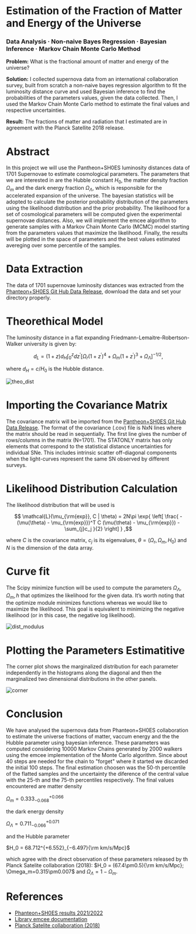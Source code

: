 # Estimation of the Fraction of Matter and Energy of the Universe
### Data Analysis · Non-naive Bayes Regression · Bayesian Inference · Markov Chain Monte Carlo Method 

**Problem:** What is the fractional amount of matter and energy of the universe?

**Solution:** I collected supernova data from an international collaboration survey, built from scratch a non-naive bayes regression algorithm to fit the luminosity distance curve and used Bayesian inference to find the probabilities of the parameters values, given the data collected. Then, I used the Markov Chain Monte Carlo method to estimate the final values and respective uncertainties.

**Result:** The fractions of matter and radiation that I estimated are in agreement with the Planck Satellite 2018 release.


# Abstract

In this project we will use the Pantheon+SH0ES luminosity distances data of 1701 Supernovae to estimate cosmological parameters. The parameters that we are interested in are the Hubble constant $H_0$, the matter density fraction $\Omega_m$ and the dark energy fraction $\Omega_\Lambda$, which is responsible for the accelerated expansion of the universe. The bayesian statistics will be adopted to calculate the posterior probability distribution of the parameters using the likelihood distribution and the prior probability. The likelihood for a set of cosmological parameters will be computed given the experimental supernovae distances. Also, we will implement the emcee algorithm to generate samples with a Markov Chain Monte Carlo (MCMC) model starting from the parameters values that maximize the likelihood. Finally, the results will be plotted in the space of parameters and the best values estimated avereging over some percentile of the samples.

# Data Extraction

The data of 1701 supernovae luminosity distances was extracted from the [Phanteon+SH0ES Git Hub Data Release](https://github.com/PantheonPlusSH0ES/DataRelease/tree/main/Pantheon%2B_Data/4_DISTANCES_AND_COVAR), download the data and set your directory properly.

# Theorethical Model
The luminosity distance in a flat expanding Friedmann-Lemaitre-Robertson-Walker university is given by:

$$ d_L = (1+z)d_H \int_{0}^{z}dz^{\prime} \left[ \Omega_r(1+z^{\prime})^4 + \Omega_m(1+z^{\prime})^3+ \Omega_{\Lambda} \right]^{-1/2} ,$$

where $d_H=c/H_0$ is the Hubble distance.

![theo_dist](https://user-images.githubusercontent.com/114688989/214916558-4a1358da-d3eb-45c1-ba68-71f5aca72a92.png)


# Importing the Covariance Matrix

The covariance matrix will be imported from the [Pantheon+SH0ES Git Hub Data Release](https://github.com/PantheonPlusSH0ES/DataRelease/tree/main/Pantheon%2B_Data/4_DISTANCES_AND_COVAR). The format of the covariance (.cov) file is NxN lines where the matrix should be read in sequentially.  The first line gives the number of rows/columns in the matrix (N=1701).  The STATONLY matrix has only elements that correspond to the statistical distance uncertainties for individual SNe. This includes intrinsic scatter off-diagonal components when the light-curves represent the same SN observed by different surveys.

# Likelihood Distribution Calculation

The likelihood distribution that will be used is

$$ \mathcal{L}(\mu_{\rm{exp}}, C | \theta) = 2N\pi \exp{ \left[ \frac{  -(\mu(\theta) - \mu_{\rm{exp}})^T  C  (\mu(\theta) - \mu_{\rm{exp}}) - \sum_{j}c_j  }{2} \right] } ,$$

where $C$ is the covariance matrix, $c_j$ is its eigenvalues, $\theta = (\Omega_r, \Omega_m, H_0)$ and $N$ is the dimension of the data array.

# Curve fit

The Scipy minimize function will be used to compute the parameters $\Omega_\Lambda, \Omega_m, h$ that optimizes the likelihood for the given data. It’s worth noting that the optimize module minimizes functions whereas we would like to maximize the likelihood. This goal is equivalent to minimizing the negative likelihood (or in this case, the negative log likelihood).

![dist_modulus](https://user-images.githubusercontent.com/114688989/214916893-cb913c85-56b9-4521-97b2-6523ea7dfb84.png)

# Plotting the Parameters Estimatitive

The corner plot shows the marginalized distribution for each parameter independently in the histograms along the diagonal and then the marginalized two dimensional distributions in the other panels.

![corner](https://user-images.githubusercontent.com/114688989/214916668-71d4f276-c1aa-4952-99ed-2d1aa902d8d6.png)

# Conclusion
We have analysed the supernova data from Phanteon+SH0ES collaboration to estimate the universe fractions of matter, vaccum energy and the the Hubble parameter using bayesian inference. These parameters was computed considering 10000 Markov Chains generated by 2000 walkers using the emcee implementation of the Monte Carlo algorithm. Since about 40 steps are needed for the chain to "forget" where it started we discarded the initial 100 steps. The final estimation choosen was the 50-th percentile of the flatted samples and the uncertainty the diference of the central value with the 25-th and the 75-th percentiles respectively. The final values encountered are matter density 

$\Omega_m = 0.333^{+0.066}_{−0.068}$

the dark energy density 

$\Omega_\Lambda = 0.711^{+0.071}_{−0.066}$

and the Hubble parameter 

$H_0 = 68.712^{+6.552}_{−6.497}{\rm km/s/Mpc}$

which agree with the direct observation of these parameters released by th Planck Satelite collaboration (2018): $H_0 = (67.4\pm0.5){\rm km/s/Mpc};  \Omega_m=0.315\pm0.007$ and $\Omega_\Lambda = 1 - \Omega_m$.

# References
* [Phanteon+SH0ES results 2021/2022](https://pantheonplussh0es.github.io/)
* [Library emcee documentation](https://emcee.readthedocs.io/en/stable/tutorials/line/)
* [Planck Satelite collaboration (2018)](https://arxiv.org/pdf/1807.06209.pdf)
